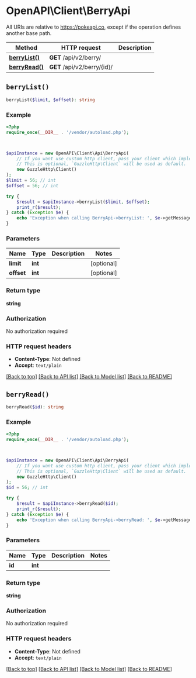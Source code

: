 # OpenAPI\Client\BerryApi

All URIs are relative to https://pokeapi.co, except if the operation defines another base path.

| Method | HTTP request | Description |
| ------------- | ------------- | ------------- |
| [**berryList()**](BerryApi.md#berryList) | **GET** /api/v2/berry/ |  |
| [**berryRead()**](BerryApi.md#berryRead) | **GET** /api/v2/berry/{id}/ |  |


## `berryList()`

```php
berryList($limit, $offset): string
```



### Example

```php
<?php
require_once(__DIR__ . '/vendor/autoload.php');



$apiInstance = new OpenAPI\Client\Api\BerryApi(
    // If you want use custom http client, pass your client which implements `GuzzleHttp\ClientInterface`.
    // This is optional, `GuzzleHttp\Client` will be used as default.
    new GuzzleHttp\Client()
);
$limit = 56; // int
$offset = 56; // int

try {
    $result = $apiInstance->berryList($limit, $offset);
    print_r($result);
} catch (Exception $e) {
    echo 'Exception when calling BerryApi->berryList: ', $e->getMessage(), PHP_EOL;
}
```

### Parameters

| Name | Type | Description  | Notes |
| ------------- | ------------- | ------------- | ------------- |
| **limit** | **int**|  | [optional] |
| **offset** | **int**|  | [optional] |

### Return type

**string**

### Authorization

No authorization required

### HTTP request headers

- **Content-Type**: Not defined
- **Accept**: `text/plain`

[[Back to top]](#) [[Back to API list]](../../README.md#endpoints)
[[Back to Model list]](../../README.md#models)
[[Back to README]](../../README.md)

## `berryRead()`

```php
berryRead($id): string
```



### Example

```php
<?php
require_once(__DIR__ . '/vendor/autoload.php');



$apiInstance = new OpenAPI\Client\Api\BerryApi(
    // If you want use custom http client, pass your client which implements `GuzzleHttp\ClientInterface`.
    // This is optional, `GuzzleHttp\Client` will be used as default.
    new GuzzleHttp\Client()
);
$id = 56; // int

try {
    $result = $apiInstance->berryRead($id);
    print_r($result);
} catch (Exception $e) {
    echo 'Exception when calling BerryApi->berryRead: ', $e->getMessage(), PHP_EOL;
}
```

### Parameters

| Name | Type | Description  | Notes |
| ------------- | ------------- | ------------- | ------------- |
| **id** | **int**|  | |

### Return type

**string**

### Authorization

No authorization required

### HTTP request headers

- **Content-Type**: Not defined
- **Accept**: `text/plain`

[[Back to top]](#) [[Back to API list]](../../README.md#endpoints)
[[Back to Model list]](../../README.md#models)
[[Back to README]](../../README.md)
